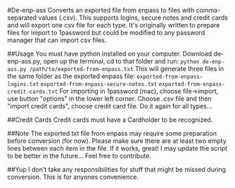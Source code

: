 #De-enp-ass
Converts an exported file from enpass to files with comma-separated values (.csv).
This supports logins, secure notes and credit cards and will export one csv file for each type.
It's originally written to prepare files for import to 1password but could be modified to any password manager that can import csv files.

##Usage
You must have python installed on your computer.
Download de-enp-ass.py, open up the terminal, cd to that folder and run:
```python de-enp-ass.py /path/to/exported-from-enpass.txt```
This will generate three files in the same folder as the exported enpass file:
`exported-from-enpass-logins.txt`
`exported-from-enpass-secure-notes.txt`
`exported-from-enpass-credit-cards.txt`
For importing in 1password (mac), choose file->import, use button "options" in the lower left corner. Choose .csv file and then "import credit cards", choose credit card file. Do it again for all types...

##Credit Cards
Credit cards must have a Cardholder to be recognized.

##Note
The exported txt file from enpass may require some preparation before conversion (for now). Please make sure there are at least two empty lines between each item in the file.
If it works, great!
I may update the script to be better in the future... Feel free to contribute.

##Yup
I don't take any responsibilities for stuff that might be missed during conversion. This is for anyones convenience.
